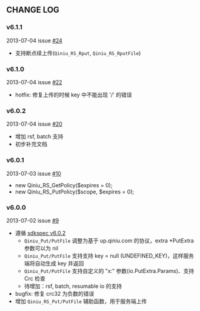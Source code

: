 ## CHANGE LOG

### v6.1.1

2013-07-04 issue [#24](https://github.com/qiniu/api/pull/24)

- 支持断点续上传(`Qiniu_RS_Rput`, `Qiniu_RS_RputFile`)


### v6.1.0

2013-07-04 issue [#22](https://github.com/qiniu/api/pull/22)

- hotfix: 修复上传的时候 key 中不能出现 '/' 的错误


### v6.0.2

2013-07-04 issue [#20](https://github.com/qiniu/api/pull/20)

- 增加 rsf, batch 支持
- 初步补充文档


### v6.0.1

2013-07-03 issue [#10](https://github.com/qiniu/api/pull/10)

- new Qiniu_RS_GetPolicy($expires = 0);
- new Qiniu_RS_PutPolicy($scope, $expires = 0);


### v6.0.0

2013-07-02 issue [#9](https://github.com/qiniu/api/pull/9)

- 遵循 [sdkspec v6.0.2](https://github.com/qiniu/sdkspec/tree/v6.0.2)
  - `Qiniu_Put/PutFile` 调整为基于 up.qiniu.com 的协议，extra *PutExtra 参数可以为 nil
  - `Qiniu_Put/PutFile` 支持支持 key = null (UNDEFINED_KEY)，这样服务端将自动生成 key 并返回
  - `Qiniu_Put/PutFile` 支持自定义的 "x:" 参数(io.PutExtra.Params)、支持 Crc 检查
  - 待增加：rsf, batch, resumable io 的支持
- bugfix: 修复 crc32 为负数的错误
- 增加 `Qiniu_RS_Put/PutFile` 辅助函数，用于服务端上传
